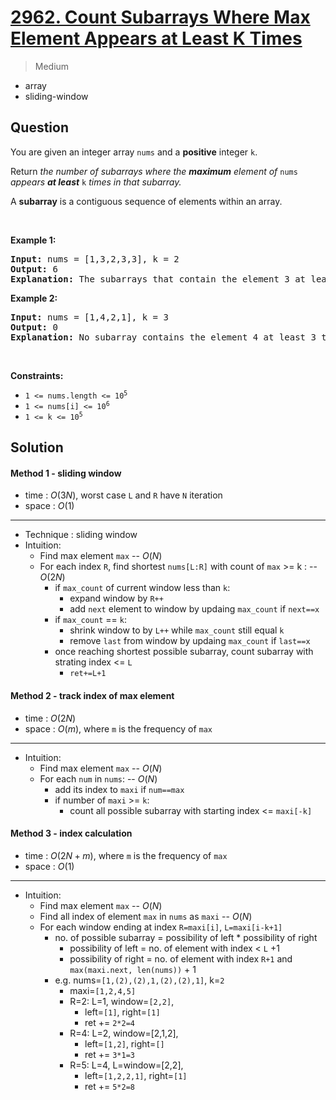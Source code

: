 # [2962. Count Subarrays Where Max Element Appears at Least K Times](https://leetcode.com/problems/count-subarrays-where-max-element-appears-at-least-k-times)


> Medium

- array
- sliding-window



## Question


<p>You are given an integer array <code>nums</code> and a <strong>positive</strong> integer <code>k</code>.</p>

<p>Return <em>the number of subarrays where the <strong>maximum</strong> element of </em><code>nums</code><em> appears <strong>at least</strong> </em><code>k</code><em> times in that subarray.</em></p>

<p>A <strong>subarray</strong> is a contiguous sequence of elements within an array.</p>

<p>&nbsp;</p>
<p><strong class="example">Example 1:</strong></p>

<pre>
<strong>Input:</strong> nums = [1,3,2,3,3], k = 2
<strong>Output:</strong> 6
<strong>Explanation:</strong> The subarrays that contain the element 3 at least 2 times are: [1,3,2,3], [1,3,2,3,3], [3,2,3], [3,2,3,3], [2,3,3] and [3,3].
</pre>

<p><strong class="example">Example 2:</strong></p>

<pre>
<strong>Input:</strong> nums = [1,4,2,1], k = 3
<strong>Output:</strong> 0
<strong>Explanation:</strong> No subarray contains the element 4 at least 3 times.
</pre>

<p>&nbsp;</p>
<p><strong>Constraints:</strong></p>

<ul>
	<li><code>1 &lt;= nums.length &lt;= 10<sup>5</sup></code></li>
	<li><code>1 &lt;= nums[i] &lt;= 10<sup>6</sup></code></li>
	<li><code>1 &lt;= k &lt;= 10<sup>5</sup></code></li>
</ul>



## Solution

#### Method 1 - sliding window

- time  : $O(3N)$, worst case `L` and `R` have `N` iteration
- space : $O(1)$

---

- Technique : sliding window
- Intuition:
	- Find max element `max` -- $O(N)$
	- For each index `R`, find shortest `nums[L:R]` with count of `max` >= k :  -- $O(2N)$
		- if `max_count` of current window less than `k`: 
			- expand window by `R++`
			- add `next` element to window by updaing `max_count` if `next==x`
		- if `max_count` == `k`:
			- shrink window to by `L++` while `max_count` still equal `k`
			- remove `last` from window by updaing `max_count` if `last==x`
		- once reaching shortest possible subarray, count subarray with strating index <= `L`
			- `ret+=L+1`

#### Method 2 - track index of max element

- time  : $O(2N)$
- space : $O(m)$, where `m` is the frequency of `max`

---

- Intuition:
	- Find max element `max` -- $O(N)$
	- For each `num` in `nums`: -- $O(N)$
		- add its index to `maxi` if `num==max`
		- if number of `maxi` >= `k`:
			- count all possible subarray with starting index <= `maxi[-k]`


#### Method 3 - index calculation

- time  : $O(2N+m)$, where `m` is the frequency of `max`
- space : $O(1)$

---

- Intuition:
	- Find max element `max` -- $O(N)$
	- Find all index of element `max` in `nums` as `maxi` -- $O(N)$
	- For each window ending at index `R=maxi[i]`, `L=maxi[i-k+1]`
		- no. of possible subarray = possibility of left * possibility of right
			- possibility of left  = no. of element with index < `L` +1
			- possibility of right = no. of element with index `R+1` and `max(maxi.next, len(nums))` + 1
		- e.g. nums=`[1,(2),(2),1,(2),(2),1]`, k=`2`
			- maxi=`[1,2,4,5]`
			- R=2: L=1, window=`[2,2]`, 
				- left=`[1]`, right=`[1]`
				- ret += `2*2=4`
			- R=4: L=2, window=[2,1,2], 
				- left=`[1,2]`, right=`[]`
				- ret += `3*1=3`
			- R=5: L=4, L=window=[2,2], 
				- left=`[1,2,2,1]`, right=`[1]`
				- ret += `5*2=8`